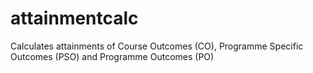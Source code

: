 # attainmentcalc
Calculates attainments of Course Outcomes (CO), Programme Specific Outcomes (PSO) and Programme Outcomes (PO)

